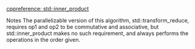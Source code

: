 [cppreference: std::inner_product](https://en.cppreference.com/w/cpp/algorithm/inner_product)

Notes
The parallelizable version of this algorithm, std::transform_reduce, requires op1 and op2 to be commutative and associative, but std::inner_product makes no such requirement, and always performs the operations in the order given.
